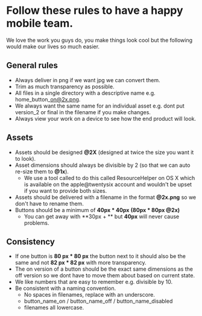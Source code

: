 # Follow these rules to have a happy mobile team.

We love the work you guys do, you make things look cool but the following would make our lives so much easier.

## General rules
+ Always deliver in png if we want jpg we can convert them.
+ Trim as much transparency as possible.
+ All files in a single directory with a descriptive name e.g. home\_button\_on@2x.png.
+ We always want the same name for an individual asset e.g. dont put version_2 or final in the filename if you make changes.
+ Always view your work on a device to see how the end product will look.

## Assets
+ Assets should be designed **@2X** (designed at twice the size you want it to look).
+ Asset dimensions should always be divisible by 2 (so that we can auto re-size them to **@1x**).
    + We use a tool called to do this called ResourceHelper on OS X which is available on the apple@twentysix account and wouldn't be upset if you want to provide both sizes.
+ Assets should be delivered with a filename in the format **@2x.png** so we don't have to rename them.
+ Buttons should be a minimum of **40px * 40px** **(80px * 80px @2x)**
    + You can get away with **30px + ** but **40px** will never cause problems.

## Consistency
+ If one button is **80 px * 80 px** the button next to it should also be the same and not **82 px * 82 px** with more transparency.
+ The on version of a button should be the exact same dimensions as the off version so we dont have to move them about based on current state.
+ We like numbers that are easy to remember e.g. divisible by 10.
+ Be consistent with a naming convention.
    + No spaces in filenames, replace with an underscore.
    + <notextile>button_name_on / button_name_off / button_name_disabled</notextile>
    + filenames all lowercase.
